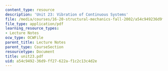 ```yaml
---
content_type: resource
description: 'Unit 23: Vibration of Continuous Systems'
file: /media/courses/16-20-structural-mechanics-fall-2002/a54c949236d9ff27622af1c2c13c4d2e_unit23.pdf
file_type: application/pdf
learning_resource_types:
- Lecture Notes
ocw_type: OCWFile
parent_title: Lecture Notes
parent_type: CourseSection
resourcetype: Document
title: unit23.pdf
uid: a54c9492-36d9-ff27-622a-f1c2c13c4d2e
---
```

